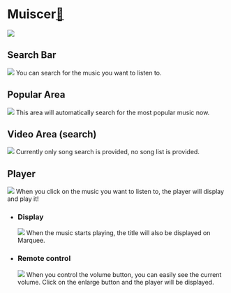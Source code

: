 # Muiscer[:link: ](http://220.128.133.15/s1080417/06_JS_OpenAPI/)
[![](https://i.imgur.com/FMGkKBw.jpg)
](http://220.128.133.15/s1080417/06_JS_OpenAPI/)

## Search Bar
![](https://i.imgur.com/WAdHot1.png)
You can search for the music you want to listen to.

## Popular Area
![](https://i.imgur.com/hKGpNXJ.jpg)
This area will automatically search for the most popular music now.

## Video Area (search)
![](https://i.imgur.com/onec3CV.jpg)
Currently only song search is provided, no song list is provided.

## Player
![](https://i.imgur.com/W7kXXjh.jpg)
When you click on the music you want to listen to, the player will display and play it!

- ### Display
    ![](https://i.imgur.com/weQ7ukA.png)
    When the music starts playing, the title will also be displayed on Marquee.

- ### Remote control
    ![](https://i.imgur.com/T8eoa6e.png)
    When you control the volume button, you can easily see the current volume.
    Click on the enlarge button and the player will be displayed.
